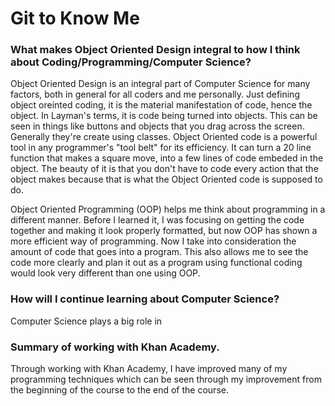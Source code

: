 # Git to Know Me 

### What makes Object Oriented Design integral to how I think about Coding/Programming/Computer Science?

  Object Oriented Design is an integral part of Computer Science for many factors, both in general for all coders and me personally. Just defining object oreinted coding, it is the material manifestation of code, hence the object. In Layman's terms, it is code being turned into objects. This can be seen in things like buttons and objects that you drag across the screen. Generally they're create using classes. Object Oriented code is a powerful tool in any programmer's "tool belt" for its efficiency. It can turn a 20 line function that makes a square move, into a few lines of code embeded in the object. The beauty of it is that you don't have to code every action that the object makes because that is what the Object Oriented code is supposed to do.
  
  Object Oriented Programming (OOP) helps me think about programming in a different manner. Before I learned it, I was focusing on getting the code together and making it look properly formatted, but now OOP has shown a more efficient way of programming. Now I take into consideration the amount of code that goes into a program. This also allows me to see the code more clearly and plan it out as a program using functional coding would look very different than one using OOP. 

### How will I continue learning about Computer Science?

  Computer Science plays a big role in   

### Summary of working with Khan Academy.

  Through working with Khan Academy, I have improved many of my programming techniques which can be seen through my improvement from the beginning of the course to the end of the course.
